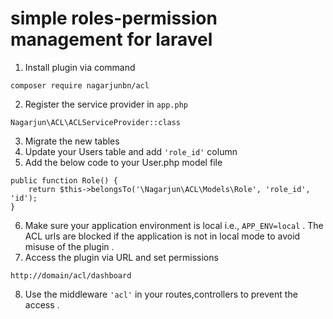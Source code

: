 # simple roles-permission management for laravel   

1. Install plugin via command 
```
composer require nagarjunbn/acl
```
2.  Register the service provider in ```app.php```
```
Nagarjun\ACL\ACLServiceProvider::class
```
3. Migrate the new tables
4. Update your Users table and add ```'role_id'``` column 
5. Add the below code to your User.php model file
```
public function Role() {
    return $this->belongsTo('\Nagarjun\ACL\Models\Role', 'role_id', 'id');
}
``` 
6. Make sure your application environment is local i.e., ```APP_ENV=local``` . The ACL urls are blocked if the application is not in local mode to avoid misuse of the plugin . 
7. Access the plugin via URL and set permissions
```
http://domain/acl/dashboard
```
8. Use the middleware ```'acl'``` in your routes,controllers to prevent the access .

